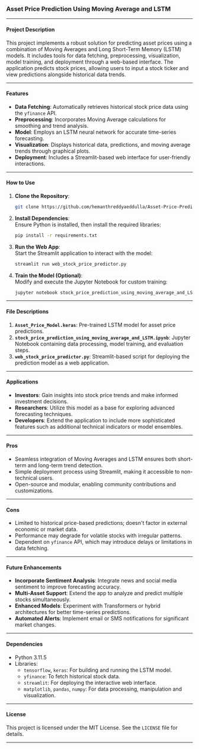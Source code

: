 ### Asset Price Prediction Using Moving Average and LSTM

---

#### **Project Description**
This project implements a robust solution for predicting asset prices using a combination of Moving Averages and Long Short-Term Memory (LSTM) models. It includes tools for data fetching, preprocessing, visualization, model training, and deployment through a web-based interface. The application predicts stock prices, allowing users to input a stock ticker and view predictions alongside historical data trends.

---

#### **Features**
- **Data Fetching**: Automatically retrieves historical stock price data using the `yfinance` API.
- **Preprocessing**: Incorporates Moving Average calculations for smoothing and trend analysis.
- **Model**: Employs an LSTM neural network for accurate time-series forecasting.
- **Visualization**: Displays historical data, predictions, and moving average trends through graphical plots.
- **Deployment**: Includes a Streamlit-based web interface for user-friendly interactions.

---

#### **How to Use**
1. **Clone the Repository**:  
   ```bash
   git clone https://github.com/hemanthreddyaeddulla/Asset-Price-Prediction-using-Moving-Average-and-LSTM
   ```

2. **Install Dependencies**:  
   Ensure Python is installed, then install the required libraries:  
   ```bash
   pip install -r requirements.txt
   ```

3. **Run the Web App**:  
   Start the Streamlit application to interact with the model:  
   ```bash
   streamlit run web_stock_price_predictor.py
   ```

4. **Train the Model (Optional)**:  
   Modify and execute the Jupyter Notebook for custom training:  
   ```bash
   jupyter notebook stock_price_prediction_using_moving_average_and_LSTM.ipynb
   ```

---

#### **File Descriptions**
1. **`Asset_Price_Model.keras`**: Pre-trained LSTM model for asset price predictions.
2. **`stock_price_prediction_using_moving_average_and_LSTM.ipynb`**: Jupyter Notebook containing data processing, model training, and evaluation steps.
3. **`web_stock_price_predictor.py`**: Streamlit-based script for deploying the prediction model as a web application.

---

#### **Applications**
- **Investors**: Gain insights into stock price trends and make informed investment decisions.
- **Researchers**: Utilize this model as a base for exploring advanced forecasting techniques.
- **Developers**: Extend the application to include more sophisticated features such as additional technical indicators or model ensembles.

---

#### **Pros**
- Seamless integration of Moving Averages and LSTM ensures both short-term and long-term trend detection.
- Simple deployment process using Streamlit, making it accessible to non-technical users.
- Open-source and modular, enabling community contributions and customizations.

---

#### **Cons**
- Limited to historical price-based predictions; doesn't factor in external economic or market data.
- Performance may degrade for volatile stocks with irregular patterns.
- Dependent on `yfinance` API, which may introduce delays or limitations in data fetching.

---

#### **Future Enhancements**
- **Incorporate Sentiment Analysis**: Integrate news and social media sentiment to improve forecasting accuracy.
- **Multi-Asset Support**: Extend the app to analyze and predict multiple stocks simultaneously.
- **Enhanced Models**: Experiment with Transformers or hybrid architectures for better time-series predictions.
- **Automated Alerts**: Implement email or SMS notifications for significant market changes.

---

#### **Dependencies**
- Python 3.11.5
- Libraries:
  - `tensorflow`, `keras`: For building and running the LSTM model.
  - `yfinance`: To fetch historical stock data.
  - `streamlit`: For deploying the interactive web interface.
  - `matplotlib`, `pandas`, `numpy`: For data processing, manipulation and visualization.

---

#### **License**
This project is licensed under the MIT License. See the `LICENSE` file for details.

---
